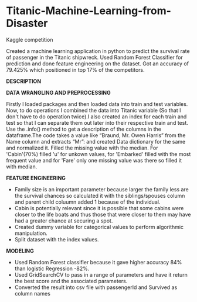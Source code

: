 # Titanic-Machine-Learning-from-Disaster
Kaggle competition

Created a machine learning application in python to predict the survival rate of passenger in the Titanic shipwreck. Used Random Forest Classifier for prediction and done feature engineering on the dataset. Got an accuracy of 79.425% which positioned in top 17% of the competitors.


**DESCRIPTION**

**DATA WRANGLING AND PREPROCESSING**

Firstly I loaded packages and then loaded data into train and test variables. Now, to do operations I combined the data into Titanic variable (So that I don't have to do operation twice).I also created an index for each train and test so that I can separate them out later into their respective train and test. Use the .info() method to get a description of the columns in the dataframe.The code takes a value like “Braund, Mr. Owen Harris” from the Name column and extracts “Mr”: and created Data dictionary for the same and normalized it.
Filled the missing value with the median. For 'Cabin'(70%) filled 'u' for unkown values, for 'Embarked' filled with the most frequent value and for 'Fare' only one missing value was there so filled it with median.

**FEATURE ENGINEERING**

* Family size is an important parameter because larger the family less are the survival chances so calculated it with the siblings/spouses column and parent child coluumn added 1 because of the individual.
* Cabin is potentially relevant since it is possible that some cabins were closer to the life boats and thus those that were closer to them may have had a greater chance at securing a spot.
* Created dummy variable for categorical values to perform algorithmic manipulation.
* Split dataset with the index values.

**MODELING**

* Used Random Forest classifier because it gave higher accuracy 84% than logistic Regression -82%.
* Used GridSearchCV to pass in a range of parameters and have it return the best score and the associated parameters.
* Converted the result into csv file with passengerId and Survived as column names 
